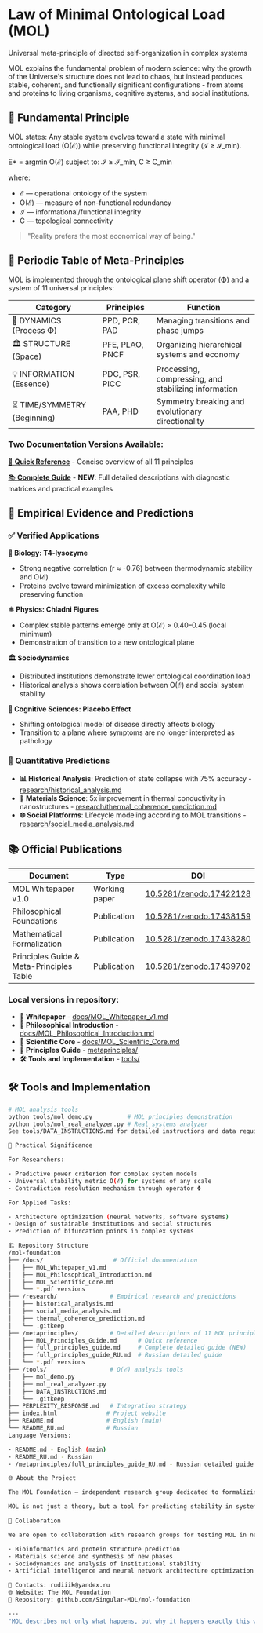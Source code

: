 # Law of Minimal Ontological Load (MOL)
Universal meta-principle of directed self-organization in complex systems

MOL explains the fundamental problem of modern science: why the growth of the Universe's structure does not lead to chaos, but instead produces stable, coherent, and functionally significant configurations - from atoms and proteins to living organisms, cognitive systems, and social institutions.

## 🎯 Fundamental Principle
MOL states: Any stable system evolves toward a state with minimal ontological load (O(ℰ)) while preserving functional integrity (ℐ ≥ ℐ_min).

E* = argmin O(ℰ) subject to: ℐ ≥ ℐ_min, C ≥ C_min

where:
- ℰ — operational ontology of the system
- O(ℰ) — measure of non-functional redundancy  
- ℐ — informational/functional integrity
- C — topological connectivity

> "Reality prefers the most economical way of being."

## 🧩 Periodic Table of Meta-Principles
MOL is implemented through the ontological plane shift operator (Φ) and a system of 11 universal principles:

| Category | Principles | Function |
|----------|-------------|----------|
| 🔄 DYNAMICS (Process Φ) | PPD, PCR, PAD | Managing transitions and phase jumps |
| 🏛️ STRUCTURE (Space) | PFE, PLAO, PNCF | Organizing hierarchical systems and economy |
| 💡 INFORMATION (Essence) | PDC, PSR, PICC | Processing, compressing, and stabilizing information |
| ⏳ TIME/SYMMETRY (Beginning) | PAA, PHD | Symmetry breaking and evolutionary directionality |

### Two Documentation Versions Available:

[📖 **Quick Reference**](metaprinciples/MOL_Principles_Guide.md) - Concise overview of all 11 principles

[📚 **Complete Guide**](metaprinciples/full_principles_guide.md) - **NEW**: Full detailed descriptions with diagnostic matrices and practical examples

## 🔬 Empirical Evidence and Predictions

### ✅ Verified Applications

**🧬 Biology: T4-lysozyme**
- Strong negative correlation (r ≈ -0.76) between thermodynamic stability and O(ℰ)
- Proteins evolve toward minimization of excess complexity while preserving function

**⚛️ Physics: Chladni Figures**
- Complex stable patterns emerge only at O(ℰ) ≈ 0.40–0.45 (local minimum)
- Demonstration of transition to a new ontological plane

**🏛️ Sociodynamics**
- Distributed institutions demonstrate lower ontological coordination load
- Historical analysis shows correlation between O(ℰ) and social system stability

**🧠 Cognitive Sciences: Placebo Effect**
- Shifting ontological model of disease directly affects biology
- Transition to a plane where symptoms are no longer interpreted as pathology

### 🚀 Quantitative Predictions
- **📊 Historical Analysis**: Prediction of state collapse with 75% accuracy - [research/historical_analysis.md](research/historical_analysis.md)
- **🔬 Materials Science**: 5x improvement in thermal conductivity in nanostructures - [research/thermal_coherence_prediction.md](research/thermal_coherence_prediction.md)  
- **🌐 Social Platforms**: Lifecycle modeling according to MOL transitions - [research/social_media_analysis.md](research/social_media_analysis.md)

## 📚 Official Publications

| Document | Type | DOI |
|----------|------|-----|
| MOL Whitepaper v1.0 | Working paper | [10.5281/zenodo.17422128](https://doi.org/10.5281/zenodo.17422128) |
| Philosophical Foundations | Publication | [10.5281/zenodo.17438159](https://doi.org/10.5281/zenodo.17438159) |
| Mathematical Formalization | Publication | [10.5281/zenodo.17438280](https://doi.org/10.5281/zenodo.17438280) |
| Principles Guide & Meta-Principles Table | Publication | [10.5281/zenodo.17439702](https://doi.org/10.5281/zenodo.17439702) |

### Local versions in repository:
- **📄 Whitepaper** - [docs/MOL_Whitepaper_v1.md](docs/MOL_Whitepaper_v1.md)
- **🎯 Philosophical Introduction** - [docs/MOL_Philosophical_Introduction.md](docs/MOL_Philosophical_Introduction.md)
- **🔬 Scientific Core** - [docs/MOL_Scientific_Core.md](docs/MOL_Scientific_Core.md)
- **🧩 Principles Guide** - [metaprinciples/](metaprinciples/)
- **🛠 Tools and Implementation** - [tools/](tools/)

## 🛠 Tools and Implementation

```bash
# MOL analysis tools
python tools/mol_demo.py          # MOL principles demonstration
python tools/mol_real_analyzer.py # Real systems analyzer
See tools/DATA_INSTRUCTIONS.md for detailed instructions and data requirements.

🎯 Practical Significance

For Researchers:

· Predictive power criterion for complex system models
· Universal stability metric O(ℰ) for systems of any scale
· Contradiction resolution mechanism through operator Φ

For Applied Tasks:

· Architecture optimization (neural networks, software systems)
· Design of sustainable institutions and social structures
· Prediction of bifurcation points in complex systems

🏗 Repository Structure
/mol-foundation
├── /docs/                    # Official documentation
│   ├── MOL_Whitepaper_v1.md
│   ├── MOL_Philosophical_Introduction.md
│   ├── MOL_Scientific_Core.md
│   └── *.pdf versions
├── /research/               # Empirical research and predictions
│   ├── historical_analysis.md
│   ├── social_media_analysis.md
│   ├── thermal_coherence_prediction.md
│   └── .gitkeep
├── /metaprinciples/         # Detailed descriptions of 11 MOL principles
│   ├── MOL_Principles_Guide.md      # Quick reference
│   ├── full_principles_guide.md     # Complete detailed guide (NEW)
│   ├── full_principles_guide_RU.md  # Russian detailed guide
│   └── *.pdf versions
├── /tools/                  # O(ℰ) analysis tools
│   ├── mol_demo.py
│   ├── mol_real_analyzer.py
│   ├── DATA_INSTRUCTIONS.md
│   └── .gitkeep
├── PERPLEXITY_RESPONSE.md   # Integration strategy
├── index.html              # Project website
├── README.md               # English (main)
└── README_RU.md            # Russian
Language Versions:

· README.md - English (main)
· README_RU.md - Russian
· /metaprinciples/full_principles_guide_RU.md - Russian detailed guide

🌐 About the Project

The MOL Foundation — independent research group dedicated to formalizing and applying the Law of Minimal Ontological Load.

MOL is not just a theory, but a tool for predicting stability in systems of any scale.

🤝 Collaboration

We are open to collaboration with research groups for testing MOL in new subject areas:

· Bioinformatics and protein structure prediction
· Materials science and synthesis of new phases
· Sociodynamics and analysis of institutional stability
· Artificial intelligence and neural network architecture optimization

📧 Contacts: rudiiik@yandex.ru
🌐 Website: The MOL Foundation
💾 Repository: github.com/Singular-MOL/mol-foundation

---
"MOL describes not only what happens, but why it happens exactly this way: because reality prefers the most economical ways of being, minimizing cognitive-functional friction."

```
